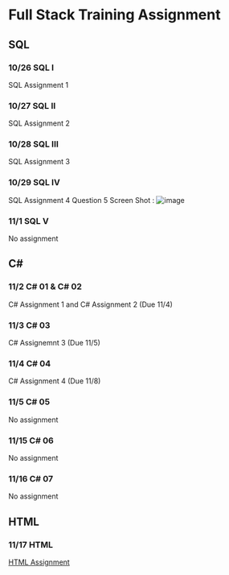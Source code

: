 # Full Stack Training Assignment

## SQL
### 10/26 SQL I
SQL Assignment 1
### 10/27 SQL II
SQL Assignment 2
### 10/28 SQL III
SQL Assignment 3
### 10/29 SQL IV
SQL Assignment 4
Question 5 Screen Shot : ![image](https://user-images.githubusercontent.com/89765880/139485357-29576bfd-3eac-4f2d-ab0d-44f901748f58.png)
### 11/1 SQL V
No assignment

## C\#
### 11/2 C\# 01 & C\# 02
C\# Assignment 1 and C\# Assignment 2 (Due 11/4)
### 11/3 C\# 03
C\# Assignemnt 3 (Due 11/5)
### 11/4 C\# 04
C\# Assignment 4 (Due 11/8)
### 11/5 C\# 05
No assignment
### 11/15 C\# 06
No assignment
### 11/16 C\# 07
No assignment

## HTML
### 11/17 HTML
[HTML Assignment](https://github.com/samcsy0311/AntraFullStackAssignment/tree/master/HTML)
